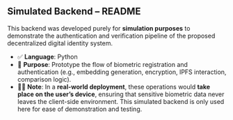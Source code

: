 ## Simulated Backend – README

This backend was developed purely for **simulation purposes** to demonstrate the authentication and verification pipeline of the proposed decentralized digital identity system.

- ✅ **Language**: Python
- 🧪 **Purpose**: Prototype the flow of biometric registration and authentication (e.g., embedding generation, encryption, IPFS interaction, comparison logic).
- 🧑‍💻 **Note**: In a **real-world deployment**, these operations would **take place on the user’s device**, ensuring that sensitive biometric data never leaves the client-side environment. This simulated backend is only used here for ease of demonstration and testing.
